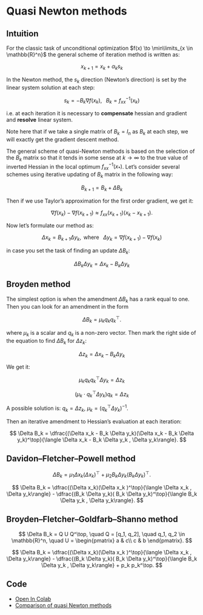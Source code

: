 # Quasi Newton methods


## Intuition

For the classic task of unconditional optimization
$f(x) \to \min\limits_{x \in \mathbb{R}^n}$ the general scheme of
iteration method is written as:

$$
x_{k+1} = x_k + \alpha_k s_k
$$

In the Newton method, the $s_k$ direction (Newton’s direction) is set by
the linear system solution at each step:

$$
s_k = - B_k\nabla f(x_k), \;\;\; B_k = f_{xx}^{-1}(x_k)
$$

i.e. at each iteration it is necessary to **compensate** hessian and
gradient and **resolve** linear system.

Note here that if we take a single matrix of $B_k = I_n$ as $B_k$ at
each step, we will exactly get the gradient descent method.

The general scheme of quasi-Newton methods is based on the selection of
the $B_k$ matrix so that it tends in some sense at $k \to \infty$ to the
true value of inverted Hessian in the local optimum $f_{xx}^{-1}(x_*)$.
Let’s consider several schemes using iterative updating of $B_k$ matrix
in the following way:

$$
B_{k+1} = B_k + \Delta B_k
$$

Then if we use Taylor’s approximation for the first order gradient, we
get it:

$$
\nabla f(x_k) - \nabla f(x_{k+1}) \approx f_{xx}(x_{k+1}) (x_k - x_{k+1}).
$$

Now let’s formulate our method as:

$$
\Delta x_k = B_{k+1} \Delta y_k, \text{ where } \;\; \Delta y_k = \nabla f(x_{k+1}) - \nabla f(x_k)
$$

in case you set the task of finding an update $\Delta B_k$:

$$
\Delta B_k \Delta y_k = \Delta x_k - B_k \Delta y_k
$$

## Broyden method

The simplest option is when the amendment $\Delta B_k$ has a rank equal
to one. Then you can look for an amendment in the form

$$
\Delta B_k = \mu_k q_k q_k^\top.
$$

where $\mu_k$ is a scalar and $q_k$ is a non-zero vector. Then mark the
right side of the equation to find $\Delta B_k$ for $\Delta z_k$:

$$
\Delta z_k = \Delta x_k - B_k \Delta y_k
$$

We get it:

$$
\mu_k q_k q_k^\top \Delta y_k = \Delta z_k
$$

$$
\left(\mu_k \cdot q_k^\top \Delta y_k\right) q_k = \Delta z_k
$$

A possible solution is: $q_k = \Delta z_k$,
$\mu_k = \left(q_k^\top \Delta y_k\right)^{-1}$.

Then an iterative amendment to Hessian’s evaluation at each iteration:

$$
\Delta B_k = \dfrac{(\Delta x_k - B_k \Delta y_k)(\Delta x_k - B_k \Delta y_k)^\top}{\langle \Delta x_k - B_k \Delta y_k , \Delta y_k\rangle}.
$$

## Davidon–Fletcher–Powell method

$$
\Delta B_k = \mu_1 \Delta x_k (\Delta x_k)^\top + \mu_2 B_k \Delta y_k (B_k \Delta y_k)^\top.
$$

$$
\Delta B_k = \dfrac{(\Delta x_k)(\Delta x_k )^\top}{\langle \Delta x_k , \Delta y_k\rangle} - \dfrac{(B_k \Delta y_k)( B_k \Delta y_k)^\top}{\langle B_k \Delta y_k , \Delta y_k\rangle}.
$$

## Broyden–Fletcher–Goldfarb–Shanno method

$$
\Delta B_k = Q U Q^\top, \quad Q = [q_1, q_2], \quad q_1, q_2 \in \mathbb{R}^n, \quad U = \begin{pmatrix} a & c\\ c & b \end{pmatrix}.
$$

$$
\Delta B_k = \dfrac{(\Delta x_k)(\Delta x_k )^\top}{\langle \Delta x_k , \Delta y_k\rangle} - \dfrac{(B_k \Delta y_k)( B_k \Delta y_k)^\top}{\langle B_k \Delta y_k , \Delta y_k\rangle} + p_k p_k^\top. 
$$

## Code

- [Open In
  Colab](https://colab.research.google.com/github/MerkulovDaniil/optim/blob/master/assets/Notebooks/Quasi_Newton.ipynb)
- [Comparison of quasi Newton
  methods](https://nbviewer.jupyter.org/github/fabianp/pytron/blob/master/doc/benchmark_logistic.ipynb)
